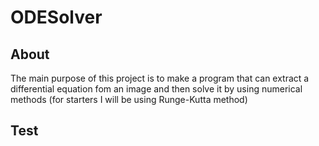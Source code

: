 # ODESolver
## About 
The main purpose of this project is to make a program that can extract a differential equation fom an image and then solve it by using numerical methods (for starters I will be using Runge-Kutta method)

## Test
